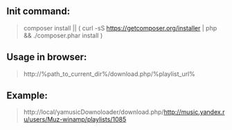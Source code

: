 ## Init command:
> composer install || ( curl -sS https://getcomposer.org/installer | php && ./composer.phar install )

## Usage in browser:
> http://%path_to_current_dir%/download.php/%playlist_url%

## Example:
> http://local/yamusicDownoloader/download.php/http://music.yandex.ru/users/Muz-winamp/playlists/1085